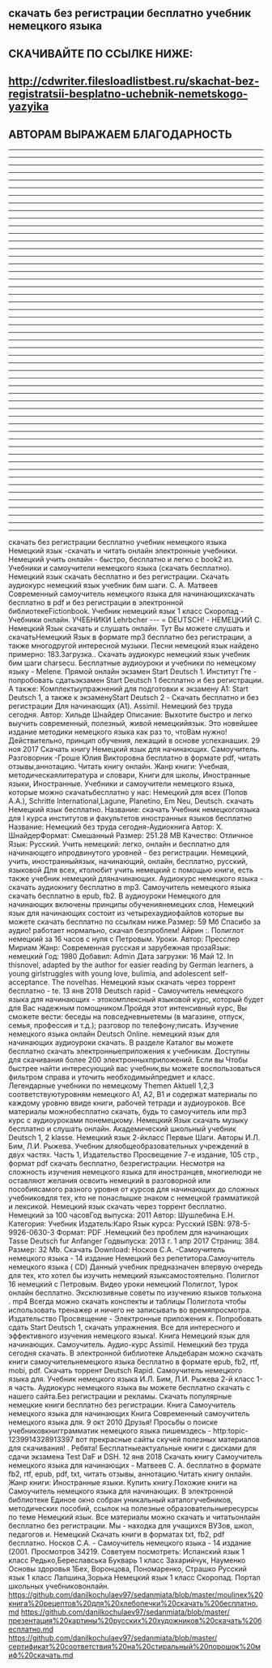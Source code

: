 скачать без регистрации бесплатно учебник немецкого языка
--------------------------------------------------
СКАЧИВАЙТЕ ПО ССЫЛКЕ НИЖЕ:
--------------------------------------------------
http://cdwriter.filesloadlistbest.ru/skachat-bez-registratsii-besplatno-uchebnik-nemetskogo-yazyika
--------------------------------------------------
АВТОРАМ ВЫРАЖАЕМ БЛАГОДАРНОСТЬ
--------------------------------------------------
--------------------------------------------------
--------------------------------------------------
--------------------------------------------------
--------------------------------------------------
--------------------------------------------------
--------------------------------------------------
--------------------------------------------------
--------------------------------------------------
--------------------------------------------------
--------------------------------------------------
--------------------------------------------------
--------------------------------------------------
--------------------------------------------------
--------------------------------------------------
--------------------------------------------------
--------------------------------------------------
--------------------------------------------------
--------------------------------------------------
--------------------------------------------------
--------------------------------------------------
--------------------------------------------------
--------------------------------------------------
--------------------------------------------------
--------------------------------------------------
--------------------------------------------------
--------------------------------------------------
--------------------------------------------------
--------------------------------------------------
--------------------------------------------------
--------------------------------------------------
--------------------------------------------------
--------------------------------------------------
--------------------------------------------------
--------------------------------------------------
--------------------------------------------------
--------------------------------------------------
--------------------------------------------------
--------------------------------------------------
--------------------------------------------------
--------------------------------------------------
--------------------------------------------------
--------------------------------------------------
--------------------------------------------------
--------------------------------------------------
--------------------------------------------------
--------------------------------------------------
--------------------------------------------------
--------------------------------------------------
--------------------------------------------------
--------------------------------------------------
--------------------------------------------------
скачать без регистрации бесплатно учебник немецкого языка Немецкий язык -скачать и читать онлайн электронные учебники. Немецкий учить онлайн - быстро, бесплатно и легко с book2 из. Учебники и самоучители немецкого языка (скачать бесплатно). Немецкий язык скачать бесплатно и без регистрации. Скачать аудиокурс немецкий язык учебник бим шаги. С. А. Матвеев Современный самоучитель немецкого языка для начинающихскачать бесплатно в pdf и без регистрации в электронной библиотекеFictionbook. Учебник немецкий язык 1 класс Скоропад - Учебники онлайн. УЧЕБНИКИ  Lehrbcher ---  = DEUTSCH! - НЕМЕЦКИЙ С. Немецкий Язык скачать и слушать онлайн. Тут Вы можете слушать и скачатьНемецкий Язык в формате mp3 бесплатно без регистрации, а также многодругой интересной музыки. Песни немецкий язык найдено примерно: 183.Загрузка.. Скачать аудиокурс немецкий язык учебник бим шаги  charsecu. Бесплатные аудиоуроки и учебники по немецкому языку - Melene. Прямой онлайн экзамен Start Deutsch 1. Институт Гте - попробовать сдатьэкзамен Start Deutsch 1 бесплатно и без регистрации. А также: Комплектыупражнений для подготовки к экзамену A1: Start Deutsch 1, а также к экзаменуStart Deutsch 2 - Скачать бесплатно и без регистрации  Для начинающих (A1). Assimil. Немецкий без труда сегодня. Автор: Хильде Шнайдер Описание: Выхотите быстро и легко выучить современный, полезный, живой немецкийязык. Это новейшее издание методики немецкого языка  как раз то, чтоВам нужно! Действительно, принцип обучения, лежащий в основе успеханаших. 29 ноя 2017  Скачать книгу Немецкий язык для начинающих. Самоучитель. Разговорник -Гроше Юлия Викторовна бесплатно в формате pdf, читать отзывы,аннотацию. Читать книгу онлайн. Жанр книги: Учебная, методическаялитература и словари, Книги для школы, Иностранные языки, Иностранные. Учебники и самоучители немецкого языка, которые можно скачатьбесплатно у нас: Немецкий для всех (Попов А.А.), Schritte International,Lagune, Planetino, Em Neu, Deutsch.
скачать Немецкий язык бесплатно. Название:  скачать Учебник немецкогоязыка для I курса институтов и факультетов иностранных языков бесплатно Название: Немецкий без труда сегодня-Аудиокнига Автор: Х. ШнайдерФормат: Смешанный Размер: 251.28 MB Качество: Отличное Язык: Русский. Учить немецкий: легко, онлайн и бесплатно для начинающего ипродвинутого уровней - без регистрации.  Немецкий, учить, иностранныйязык, начинающий, онлайн, бесплатно, русский, языковой  Для всех, ктолюбит учить немецкий с помощью книги, есть также учебник немецкий дляначинающих. Аудиокурс немецкого языка - скачать аудиокнигу бесплатно в mp3. Самоучитель немецкого языка  скачать бесплатно в epub, fb2. В аудиоуроки Немецкого для начинающих включены принципы обучениянемецких слов,  Немецкий язык для начинающих состоит из четырехаудиофайлов которые вы можете скачать бесплатно по ссылкам ниже.Размер: 59 Мб  Спасибо за аудио! работает нормально, скачал безпроблем! Айрин :. Полиглот немецкий за 16 часов с нуля с Петровым. Уроки. Автор: Пресслер Мириам Жанр: Современная русская и зарубежная прозаЯзык: немецкий Год: 1980 Добавил: Admin Дата загрузки: 16 Май 12. In thisnovel, adapted by the author for easier reading by German learners, a young girlstruggles with young love, bulimia, and adolescent self-acceptance. The novelhas. Немецкий язык скачать через торрент бесплатно - te. 13 янв 2018  Deutsch rapid - Самоучитель немецкого языка для начинающих - этокомплексный языковой курс, который будет для Вас надежным помощником.Пройдя этот интенсивный курс, Вы сможете вести: беседы на повседневныетемы (в магазине, отпуск, семья, профессия и т.д.); разговор по телефону;писать. Изучение немецкого языка онлайн  Deutsch Online. немецкий язык для начинающих аудиоуроки скачать. В разделе Каталог вы можете бесплатно скачать электронныеприложения к учебникам. Доступны для скачивания более 200 электронныхприложений. Если вы  Чтобы быстрее найти интересующий вас учебник,вы можете воспользоваться фильтром справа и уточить необходимыйпредмет и класс. Легендарные учебники по немецкому Themen Aktuell 1,2,3 соответствуютуровням немецкого A1, A2, B1 и содержат материалы по каждому уровню ввиде книги, рабочей тетради и аудиоуроков. Все материалы можнобесплатно скачать, будь то самоучитель или mp3 курс с аудиоуроками понемецкому. Немецкий Язык скачать музыку бесплатно и слушать онлайн. Академический школьный учебник Deutsch 1, 2 klasse. Немецкий язык 2-йкласс Первые Шаги. Авторы И.Л. Бим, Л.И. Рыжева. Учебник дляобщеобразовательных учреждений в двух частях. Часть 1, Издательство Просвещение 7-е издание, 105 стр., формат pdf скачать бесплатно, безрегистрации.
Несмотря на сложность изучения немецкого языка для иностранцев, многиелюди не оставляют желания освоить немецкий в разговорной или  пособиясамого разного уровня  от курсов для начинающих до сложных учебниковдля тех, кто не понаслышке знаком с немецкой грамматикой и лексикой. Немецкий язык скачать через торрент бесплатно.  Немецкий за 100 часовГод выпуска: 2011 Автор: Шушлебина Е.Н. Категория: Учебник Издатель:Каро Язык курса: Русский ISBN: 978-5-9926-0630-3 Формат: PDF .Немецкий без проблем для начинающих  Tasse Deutsch fur Anfanger Годвыпуска: 2013 г. 1 апр 2017  Страниц: 384. Размер: 32 Mb. Скачать  Download: Носков С.А. -Самоучитель немецкого языка - 14 издание  Немецкий без репетитора.Самоучитель немецкого  языка ( CD) Данный учебник предназначен впервую очередь для тех, кто хотел бы изучить немецкий языксамостоятельно. Полиглот 16 немецкий с Петровым. Видео уроки немецкий Полиглот, 1урок онлайн бесплатно.  Эксклюзивные советы по изучению языков толькона . mp4  Всегда можно скачать конспекты и таблицы Полиглота чтобы использовать тренажер и ничего не записывать во времяпросмотра. Издательство Просвещение - Электронные приложения к. Попробовать сдать Start Deutsch 1, скачать упражнения. Все для интересного и эффективного изучения немецкого языка!. Книга Немецкий язык для начинающих. Самоучитель. Аудио-курс Assimil. Немецкий без труда сегодня скачать. В электронной библиотеке Альдебаран можно скачать книги самоучительнемецкого языка бесплатно в формате epub, fb2, rtf, mobi, pdf. Скачать торрент Deutsch Rapid. Самоучитель немецкого языка для. Учебник немецкого языка И.Л. Бим, Л.И. Рыжева 2-й класс 1-я часть. Аудиокурс немецкого языка вы можете бесплатно скачать с нашего сайта.Без регистрации и рекламы. Скачать популярные немецкие книги бесплатно без регистрации. Книга Самоучитель немецкого языка для начинающих
Книга Современный самоучитель немецкого языка для. 9 окт 2010  Друзья! Просьбы о поиске учебниковкнигграмматик немецкого языка пишемздесь - http:topic-1239914328913397  вот прекрасные сайты скучей полезных материалов для скачивания! . Ребята! Бесплатныеактуальные книги с дисками для сдачи экзамена Test DaF и DSH. 12 янв 2018  Скачать книгу Самоучитель немецкого языка для начинающих - Матвеев С. А. бесплатно в формате fb2, rtf, epub, pdf, txt, читать отзывы, аннотацию.Читать книгу онлайн. Жанр книги: Иностранные языки. Купить книгу.Похожие книги на Самоучитель немецкого языка для начинающих. В электронной библиотеке Единое окно собран уникальный каталогучебников, методических пособий, ссылок на полезные образовательныересурсы по теме Немецкий язык. Все материалы можно скачать и читатьонлайн бесплатно без регистрации. Мы - находка для учащихся ВУЗов, школ, педагогов и. Немецкий  Скачать книги в форматах txt, fb2, pdf бесплатно. Носков С.А. - Самоучитель немецкого языка - 14 издание (2001. Просмотров 34219. Советуем посмотреть: Испанский язык 1 класс Редько,Береславська  Букварь 1 класс Захарийчук, Науменко  Основы здоровья 1Бех, Воронцова, Пономаренко, Страшко  Русский язык 1 класс Лапшина,Зорька  Немецкий язык 1 класс Скоропад. Портал школьных учебниковонлайн.
https://github.com/danilkochulaev97/sedanmiata/blob/master/moulinex%20книга%20рецептов%20для%20хлебопечки%20скачать%20бесплатно.md
https://github.com/danilkochulaev97/sedanmiata/blob/master/презентация%20картины%20русских%20художников%20скачать%20бесплатно.md
https://github.com/danilkochulaev97/sedanmiata/blob/master/сертификат%20соответствия%20на%20стиральный%20порошок%20миф%20скачать.md